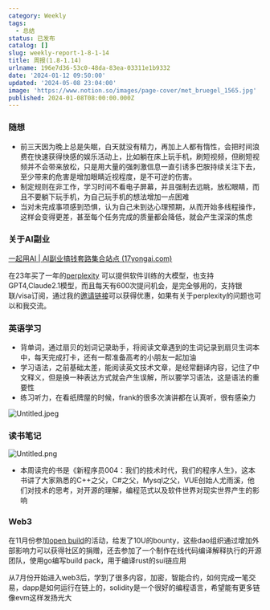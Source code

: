 ```yaml
---
category: Weekly
tags:
  - 总结
status: 已发布
catalog: []
slug: weekly-report-1-8-1-14
title: 周报(1.8-1.14)
urlname: 196e7d36-53c0-48da-83ea-03311e1b9332
date: '2024-01-12 09:50:00'
updated: '2024-05-08 23:04:00'
image: 'https://www.notion.so/images/page-cover/met_bruegel_1565.jpg'
published: 2024-01-08T08:00:00.000Z
---
```


### 随想

- 前三天因为晚上总是失眠，白天就没有精力，再加上人都有惰性，会把时间浪费在快速获得快感的娱乐活动上，比如躺在床上玩手机，刷短视频，但刷短视频并不会带来放松，只是用大量的强刺激信息一直引诱多巴胺持续关注下去，至少带来的危害是增加眼睛近视程度，是不可逆的伤害。
- 制定规则在非工作，学习时间不看电子屏幕，并且强制去远眺，放松眼睛，而且不要躺下玩手机，为自己玩手机的想法增加一点困难
- 当对未完成事项感到恐惧，认为自己未到达心理预期，从而开始多线程操作，这样会变得更差，甚至每个任务完成的质量都会降低，就会产生深深的焦虑

### 关于AI副业


[一起用AI | AI副业搞钱套路集合站点 (17yongai.com)](https://17yongai.com/)


在23年买了一年的[perplexity](https://www.perplexity.ai/) 可以提供软件训练的大模型，也支持GPT4,Claude2.1模型，而且每天有600次提问机会，是完全够用的，支持银联/visa订阅，通过我的[邀请链接](https://perplexity.ai/pro?referral_code=SGJ7X87B)可以获得优惠，如果有关于perplexity的问题也可以和我交流。


### 英语学习

- 背单词，通过扇贝的划词记录助手，将阅读文章遇到的生词记录到扇贝生词本中，每天完成打卡，还有一帮准备高考的小朋友一起加油
- 学习语法，之前基础太差，能阅读英文技术文章，是经常翻译内容，记住了中文释义，但是换一种表达方式就会产生误解，所以要学习语法，这是语法的重要性
- 练习听力，在看纸牌屋的时候，frank的很多次演讲都在认真听，很有感染力

![Untitled.jpeg](https://prod-files-secure.s3.us-west-2.amazonaws.com/5d24fe63-e567-4804-86f9-9fdc62e13082/c33f3733-be40-431e-a494-10399ac86f32/Untitled.jpeg?X-Amz-Algorithm=AWS4-HMAC-SHA256&X-Amz-Content-Sha256=UNSIGNED-PAYLOAD&X-Amz-Credential=ASIAZI2LB466TSMOK7SC%2F20250129%2Fus-west-2%2Fs3%2Faws4_request&X-Amz-Date=20250129T213236Z&X-Amz-Expires=3600&X-Amz-Security-Token=IQoJb3JpZ2luX2VjEI3%2F%2F%2F%2F%2F%2F%2F%2F%2F%2FwEaCXVzLXdlc3QtMiJGMEQCIDmbw538fnG6dz5L9Lvq8rB5CkE3lCZIIfprhLvZB67JAiAtjT1cDx%2BAljGWgVMANVgj8n%2BPUXmMsTkRnRuXb5LCbiqIBAiW%2F%2F%2F%2F%2F%2F%2F%2F%2F%2F8BEAAaDDYzNzQyMzE4MzgwNSIMN6QofjhcXm7C3njsKtwDqpSeQNY6g1QqNIojYC11d%2BQu2WlHX%2Bs9gai5%2F9XZZvecxibVWGmBY1WoaC1ucoECgpWtu1LD%2B%2BHgNTw1aATa%2FCU%2BPpfYhRYE3OaZ2k66wP4ev8JgRfjarsQkHzgJ77Uwdb8PN3wbneiOss8YAtIWYL69N9WaPMlJoUp3MZLgQNqQXrI6%2BuTMundFCCceGZ%2BRTGtXeYCWfWXQ8vrklSzlmTCEhgcYrETHvPMUSDR79SKGzvOV2CVacnXqI1eOA%2BFo3LUE8MgAVD%2BSm4K3Q%2Fibtle7AMnlb7iKPoWuPiteURc5EwTWuh5QzUKkTModXlqRa24ztdOhaBjCum%2BfWnwTkO7PAlhyeXqsLhxE9FvxZpPr9AP0vpCU8Qw0NSDtGd7Mn%2BXJL%2F%2B1UjVNBGC%2FIQgplQOo1WRm%2BS8FYDRUFkkTmenVdmGJnWLxsDWqtFWRehXYowkgxrvxGt7kq%2FbNqaxYymYgdHrUpKeDc3HCwU6OXFluJJyJb68W49SK1rW1E3Y1%2BJVWp4%2FFN9%2FNR6GxeSFV9kwT50NQRxQ8nElSa0HI8FQ6JCMmjfDn%2BFto0fxts9Fww4iwQu1xRB2p5zKBsjYriPE09rxNc4V5LJamkQJubBWPyNLo0S%2FEhnpwGMEw1anqvAY6pgF1GGzz5Yth%2FhDSpnqZ2UmEp41ipiRicUXmSBGGJvrCR9%2F8WnA6Y%2Fc1rjXoGuvCeyaND0GbCZRarntF%2FGiFYACvZxfOG8cpxSTgn9KptkDbLub%2BNLascjKWb8am6q4gqYZ%2Bjw4J1HdHX5i%2B7N3OANQB4tFnIJ0Yxyo0gNYiLGPfF2pZHno7HoINcjXzqFF1gkbT42laAYvJDbBK5O41iOAhA%2BJXsHNx&X-Amz-Signature=296b063a271c6cb66998f9ccfd194749888f15cafc7b3b1a391f524eae7ed890&X-Amz-SignedHeaders=host&x-id=GetObject)


### 读书笔记


![Untitled.png](https://prod-files-secure.s3.us-west-2.amazonaws.com/5d24fe63-e567-4804-86f9-9fdc62e13082/96aa439a-1c95-4054-aa84-ef4e0c8eb5d1/Untitled.png?X-Amz-Algorithm=AWS4-HMAC-SHA256&X-Amz-Content-Sha256=UNSIGNED-PAYLOAD&X-Amz-Credential=ASIAZI2LB466TSMOK7SC%2F20250129%2Fus-west-2%2Fs3%2Faws4_request&X-Amz-Date=20250129T213236Z&X-Amz-Expires=3600&X-Amz-Security-Token=IQoJb3JpZ2luX2VjEI3%2F%2F%2F%2F%2F%2F%2F%2F%2F%2FwEaCXVzLXdlc3QtMiJGMEQCIDmbw538fnG6dz5L9Lvq8rB5CkE3lCZIIfprhLvZB67JAiAtjT1cDx%2BAljGWgVMANVgj8n%2BPUXmMsTkRnRuXb5LCbiqIBAiW%2F%2F%2F%2F%2F%2F%2F%2F%2F%2F8BEAAaDDYzNzQyMzE4MzgwNSIMN6QofjhcXm7C3njsKtwDqpSeQNY6g1QqNIojYC11d%2BQu2WlHX%2Bs9gai5%2F9XZZvecxibVWGmBY1WoaC1ucoECgpWtu1LD%2B%2BHgNTw1aATa%2FCU%2BPpfYhRYE3OaZ2k66wP4ev8JgRfjarsQkHzgJ77Uwdb8PN3wbneiOss8YAtIWYL69N9WaPMlJoUp3MZLgQNqQXrI6%2BuTMundFCCceGZ%2BRTGtXeYCWfWXQ8vrklSzlmTCEhgcYrETHvPMUSDR79SKGzvOV2CVacnXqI1eOA%2BFo3LUE8MgAVD%2BSm4K3Q%2Fibtle7AMnlb7iKPoWuPiteURc5EwTWuh5QzUKkTModXlqRa24ztdOhaBjCum%2BfWnwTkO7PAlhyeXqsLhxE9FvxZpPr9AP0vpCU8Qw0NSDtGd7Mn%2BXJL%2F%2B1UjVNBGC%2FIQgplQOo1WRm%2BS8FYDRUFkkTmenVdmGJnWLxsDWqtFWRehXYowkgxrvxGt7kq%2FbNqaxYymYgdHrUpKeDc3HCwU6OXFluJJyJb68W49SK1rW1E3Y1%2BJVWp4%2FFN9%2FNR6GxeSFV9kwT50NQRxQ8nElSa0HI8FQ6JCMmjfDn%2BFto0fxts9Fww4iwQu1xRB2p5zKBsjYriPE09rxNc4V5LJamkQJubBWPyNLo0S%2FEhnpwGMEw1anqvAY6pgF1GGzz5Yth%2FhDSpnqZ2UmEp41ipiRicUXmSBGGJvrCR9%2F8WnA6Y%2Fc1rjXoGuvCeyaND0GbCZRarntF%2FGiFYACvZxfOG8cpxSTgn9KptkDbLub%2BNLascjKWb8am6q4gqYZ%2Bjw4J1HdHX5i%2B7N3OANQB4tFnIJ0Yxyo0gNYiLGPfF2pZHno7HoINcjXzqFF1gkbT42laAYvJDbBK5O41iOAhA%2BJXsHNx&X-Amz-Signature=ce0d7fee090d1921ed2a318d8e193a0ebf59f50b6198ec3e0b8e1a825542c1e8&X-Amz-SignedHeaders=host&x-id=GetObject)

- 本周读完的书是《新程序员004：我们的技术时代，我们的程序人生》，这本书讲了大家熟悉的C++之父，C#之父，Mysql之父，VUE创始人尤雨溪，他们对技术的思考，对开源的理解，编程范式以及软件世界对现实世界产生的影响

### Web3


在11月份参加[open build](https://openbuild.xyz/learn/challenges)的活动，给发了10U的bounty，这些dao组织通过增加外部影响力可以获得社区的捐赠，还去参加了一个制作在线代码编译解释执行的开源团队，使用go编写build pack，用于编译rust的sui链应用


从7月份开始进入web3后，学到了很多内容，加密，智能合约，如何完成一笔交易，dapp是如何运行在链上的，solidity是一个很好的编程语言，希望能有更多链像evm这样发扬光大

